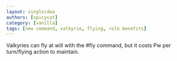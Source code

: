 ```yaml
---
layout: singleidea
authors: [spicycat]
category: [vanilla]
tags: [new command, valkyrie, flying, role benefits]
---
```

Valkyries can fly at will with the #fly command, but it costs Pw per turn/flying action to maintain.
